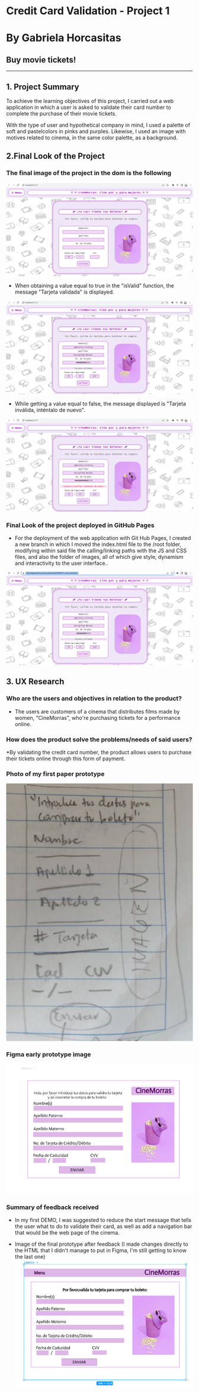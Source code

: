 # Credit Card Validation - Project 1 
# By Gabriela Horcasitas
## Buy movie tickets!

***

## 1. Project Summary

To achieve the learning objectives of this project, I carried out
a web application in which a user is asked to validate their card number to
complete the purchase of their movie tickets.

With the type of user and hypothetical company in mind, I used a palette of soft and pastelcolors in pinks and purples. 
Likewise, I used an image with motives
related to cinema, in the same color palette, as a background.

## 2.Final Look of the Project

### The final image of the project in the dom is the following

 ![](<./final.jpg>)

* When obtaining a value equal to true in the "isValid" function,
  the message "Tarjeta validada" is displayed.


 ![](<./valid.jpg>) 

* While getting a value equal to false, the message displayed is
  "Tarjeta inválida, inténtalo de nuevo".

 ![](<./invalid.jpg>) 

### Final Look of the project deployed in GitHub Pages

* For the deployment of the web application with Git Hub Pages, I created a new branch in which 
  I moved the index.html file to the /root folder, modifying within said file the calling/linking 
  paths with the JS and CSS files, and also the folder of images, all of which give style, dynamism
  and interactivity to the user interface..

 ![](<./gh_pages.jpg>)
 
## 3. UX Research

### Who are the users and objectives in relation to the product? 

* The users are customers of a cinema that distributes films made by women, 
  "CineMorras", who're purchasing tickets for a performance online. 

### How does the product solve the problems/needs of said users?
*By validating the credit card number, the product allows users to purchase their tickets online through this form of payment.

### Photo of my first paper prototype
 ![](<./prototipoPapel.jpg>)

### Figma early prototype image
 ![](<./prototipo.jpg>)

### Summary of feedback received

* In my first DEMO, I was suggested to reduce the start message that tells the user 
  what to do to validate their card, as well as add a navigation bar that would be 
  the web page of the cinema.


* Image of the final prototype after feedback (I made changes directly to the HTML that 
  I didn't manage to put in Figma, I'm still getting to know the last one)
 ![](<./prototipoFeedback.jpg>)
